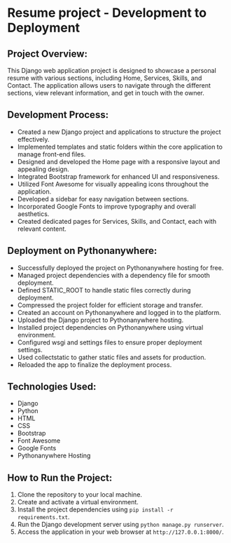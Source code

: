 # Resume project - Development to Deployment

## Project Overview:
This Django web application project is designed to showcase a personal resume with various sections, including Home, Services, Skills, and Contact. The application allows users to navigate through the different sections, view relevant information, and get in touch with the owner.

## Development Process:
+ Created a new Django project and applications to structure the project effectively.
+ Implemented templates and static folders within the core application to manage front-end files.
+ Designed and developed the Home page with a responsive layout and appealing design.
+ Integrated Bootstrap framework for enhanced UI and responsiveness.
+ Utilized Font Awesome for visually appealing icons throughout the application.
+ Developed a sidebar for easy navigation between sections.
+ Incorporated Google Fonts to improve typography and overall aesthetics.
+ Created dedicated pages for Services, Skills, and Contact, each with relevant content.

## Deployment on Pythonanywhere:
+ Successfully deployed the project on Pythonanywhere hosting for free.
+ Managed project dependencies with a dependency file for smooth deployment.
+ Defined STATIC_ROOT to handle static files correctly during deployment.
+ Compressed the project folder for efficient storage and transfer.
+ Created an account on Pythonanywhere and logged in to the platform.
+ Uploaded the Django project to Pythonanywhere hosting.
+ Installed project dependencies on Pythonanywhere using virtual environment.
+ Configured wsgi and settings files to ensure proper deployment settings.
+ Used collectstatic to gather static files and assets for production.
+ Reloaded the app to finalize the deployment process.

## Technologies Used:
+ Django
+ Python
+ HTML
+ CSS
+ Bootstrap
+ Font Awesome
+ Google Fonts
+ Pythonanywhere Hosting

## How to Run the Project:
1. Clone the repository to your local machine.
2. Create and activate a virtual environment.
3. Install the project dependencies using `pip install -r requirements.txt`.
4. Run the Django development server using `python manage.py runserver`.
5. Access the application in your web browser at `http://127.0.0.1:8000/`.
